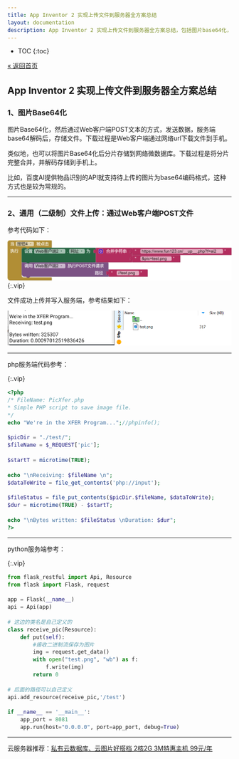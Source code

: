 ```yaml
---
title: App Inventor 2 实现上传文件到服务器全方案总结
layout: documentation
description: App Inventor 2 实现上传文件到服务器全方案总结，包括图片base64化，base64编解码，Web客户端POST文件，php及python服务端代码编写。
---
```


* TOC
{:toc}

[&laquo; 返回首页](index.html)

## App Inventor 2 实现上传文件到服务器全方案总结

### 1、图片Base64化

图片Base64化，然后通过Web客户端POST文本的方式，发送数据，服务端base64解码后，存储文件。下载过程是Web客户端通过网络url下载文件到手机。

类似地，也可以将图片Base64化后分片存储到网络微数据库。下载过程是将分片完整合并，并解码存储到手机上。

比如，百度AI提供物品识别的API就支持待上传的图片为base64编码格式，这种方式也是较为常规的。

***
### 2、通用（二级制）文件上传：通过Web客户端POST文件

参考代码如下：

![上传文件到服务器](../components/images/上传文件到服务器.png){:.vip}

文件成功上传并写入服务端，参考结果如下：

![文件上传服务器结果](../components/images/文件上传服务器结果.png)

***
php服务端代码参考：

{:.vip}
```php
<?php
/* FileName: PicXfer.php
* Simple PHP script to save image file.
*/
echo "We're in the XFER Program...";//phpinfo();

$picDir = "./test/";
$fileName = $_REQUEST['pic'];

$startT = microtime(TRUE);

echo "\nReceiving: $fileName \n";
$dataToWrite = file_get_contents('php://input');

$fileStatus = file_put_contents($picDir.$fileName, $dataToWrite);
$dur = microtime(TRUE) - $startT;

echo "\nBytes written: $fileStatus \nDuration: $dur";
?>
```


***
python服务端参考：

{:.vip}
```python
from flask_restful import Api, Resource
from flask import Flask, request

app = Flask(__name__)
api = Api(app)

# 这边的类名是自己定义的
class receive_pic(Resource):
    def put(self):
        #接收二进制流保存为图片
        img = request.get_data()
        with open("test.png", "wb") as f:
            f.write(img)
        return 0
        
# 后面的路径可以自己定义
api.add_resource(receive_pic,'/test')

if __name__ == '__main__':
    app_port = 8081
    app.run(host="0.0.0.0", port=app_port, debug=True)
```

***
云服务器推荐：[私有云数据库、云图片好搭档 2核2G 3M特惠主机 99元/年](https://www.aliyun.com/product/ecs?userCode=qpd7410l)
